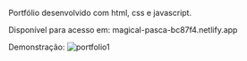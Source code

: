 Portfólio desenvolvido com html, css e javascript. 

Disponível para acesso em: magical-pasca-bc87f4.netlify.app

Demonstração:
![portfolio1](https://github.com/JuliaCrumenauer/portfolio/assets/67925313/b1539b46-1b59-42a3-a6ee-6a1a0129bcb2)

